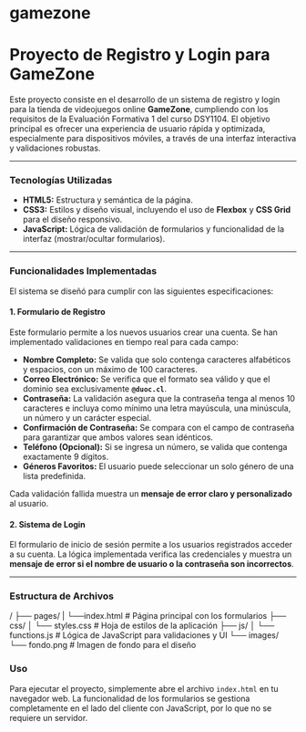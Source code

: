 # gamezone

# Proyecto de Registro y Login para GameZone

Este proyecto consiste en el desarrollo de un sistema de registro y login para la tienda de videojuegos online **GameZone**, cumpliendo con los requisitos de la Evaluación Formativa 1 del curso DSY1104. El objetivo principal es ofrecer una experiencia de usuario rápida y optimizada, especialmente para dispositivos móviles, a través de una interfaz interactiva y validaciones robustas.

---

### Tecnologías Utilizadas

* **HTML5:** Estructura y semántica de la página.
* **CSS3:** Estilos y diseño visual, incluyendo el uso de **Flexbox** y **CSS Grid** para el diseño responsivo.
* **JavaScript:** Lógica de validación de formularios y funcionalidad de la interfaz (mostrar/ocultar formularios).

---

### Funcionalidades Implementadas

El sistema se diseñó para cumplir con las siguientes especificaciones:

#### 1. Formulario de Registro
Este formulario permite a los nuevos usuarios crear una cuenta. Se han implementado validaciones en tiempo real para cada campo:

* **Nombre Completo:** Se valida que solo contenga caracteres alfabéticos y espacios, con un máximo de 100 caracteres.
* **Correo Electrónico:** Se verifica que el formato sea válido y que el dominio sea exclusivamente **`@duoc.cl`**.
* **Contraseña:** La validación asegura que la contraseña tenga al menos 10 caracteres e incluya como mínimo una letra mayúscula, una minúscula, un número y un carácter especial.
* **Confirmación de Contraseña:** Se compara con el campo de contraseña para garantizar que ambos valores sean idénticos.
* **Teléfono (Opcional):** Si se ingresa un número, se valida que contenga exactamente 9 dígitos.
* **Géneros Favoritos:** El usuario puede seleccionar un solo género de una lista predefinida.

Cada validación fallida muestra un **mensaje de error claro y personalizado** al usuario.

#### 2. Sistema de Login
El formulario de inicio de sesión permite a los usuarios registrados acceder a su cuenta. La lógica implementada verifica las credenciales y muestra un **mensaje de error si el nombre de usuario o la contraseña son incorrectos**.

---

### Estructura de Archivos
/
├── pages/
|   └──index.html            # Página principal con los formularios
├── css/
│   └── styles.css        # Hoja de estilos de la aplicación
├── js/
│   └── functions.js      # Lógica de JavaScript para validaciones y UI
└── images/
    └── fondo.png         # Imagen de fondo para el diseño

### Uso
Para ejecutar el proyecto, simplemente abre el archivo `index.html` en tu navegador web. La funcionalidad de los formularios se gestiona completamente en el lado del cliente con JavaScript, por lo que no se requiere un servidor.